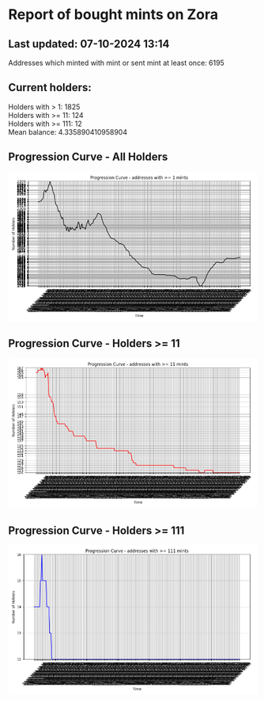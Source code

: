 # Report of bought mints on Zora
## Last updated: 07-10-2024 13:14
Addresses which minted with mint or sent mint at least once: 6195

## Current holders:
Holders with > 1: 1825  
Holders with >= 11: 124  
Holders with >= 111: 12  
Mean balance: 4.335890410958904  

## Progression Curve - All Holders
![addresses with >= 1 mint](progression_curve_all.png)
## Progression Curve - Holders >= 11
![addresses with >= 11 mints](progression_curve_gt_11.png)
## Progression Curve - Holders >= 111
![addresses with >= 111 mints](progression_curve_gt_111.png)
